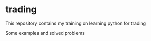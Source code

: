 # trading
<p>This repository contains my training on learning python for trading<p>
<p>Some examples and solved problems<p>